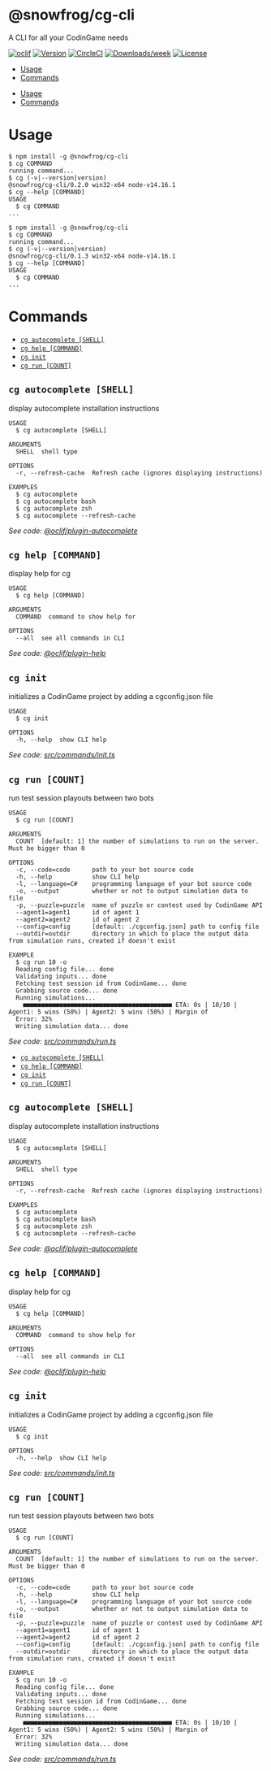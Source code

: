 @snowfrog/cg-cli
================

A CLI for all your CodinGame needs

[![oclif](https://img.shields.io/badge/cli-oclif-brightgreen.svg)](https://oclif.io)
[![Version](https://img.shields.io/npm/v/@snowfrog/cg-cli.svg)](https://npmjs.org/package/@snowfrog/cg-cli)
[![CircleCI](https://circleci.com/gh/snowfrogdev/cg-cli/tree/master.svg?style=shield)](https://circleci.com/gh/snowfrogdev/cg-cli/tree/master)
[![Downloads/week](https://img.shields.io/npm/dw/@snowfrog/cg-cli.svg)](https://npmjs.org/package/@snowfrog/cg-cli)
[![License](https://img.shields.io/npm/l/@snowfrog/cg-cli.svg)](https://github.com/snowfrogdev/cg-cli/blob/master/package.json)

<!-- toc -->
* [Usage](#usage)
* [Commands](#commands)
<!-- tocstop -->
* [Usage](#usage)
* [Commands](#commands)
<!-- tocstop -->
# Usage
<!-- usage -->
```sh-session
$ npm install -g @snowfrog/cg-cli
$ cg COMMAND
running command...
$ cg (-v|--version|version)
@snowfrog/cg-cli/0.2.0 win32-x64 node-v14.16.1
$ cg --help [COMMAND]
USAGE
  $ cg COMMAND
...
```
<!-- usagestop -->
```sh-session
$ npm install -g @snowfrog/cg-cli
$ cg COMMAND
running command...
$ cg (-v|--version|version)
@snowfrog/cg-cli/0.1.3 win32-x64 node-v14.16.1
$ cg --help [COMMAND]
USAGE
  $ cg COMMAND
...
```
<!-- usagestop -->
# Commands
<!-- commands -->
* [`cg autocomplete [SHELL]`](#cg-autocomplete-shell)
* [`cg help [COMMAND]`](#cg-help-command)
* [`cg init`](#cg-init)
* [`cg run [COUNT]`](#cg-run-count)

## `cg autocomplete [SHELL]`

display autocomplete installation instructions

```
USAGE
  $ cg autocomplete [SHELL]

ARGUMENTS
  SHELL  shell type

OPTIONS
  -r, --refresh-cache  Refresh cache (ignores displaying instructions)

EXAMPLES
  $ cg autocomplete
  $ cg autocomplete bash
  $ cg autocomplete zsh
  $ cg autocomplete --refresh-cache
```

_See code: [@oclif/plugin-autocomplete](https://github.com/oclif/plugin-autocomplete/blob/v0.3.0/src/commands/autocomplete/index.ts)_

## `cg help [COMMAND]`

display help for cg

```
USAGE
  $ cg help [COMMAND]

ARGUMENTS
  COMMAND  command to show help for

OPTIONS
  --all  see all commands in CLI
```

_See code: [@oclif/plugin-help](https://github.com/oclif/plugin-help/blob/v3.2.2/src/commands/help.ts)_

## `cg init`

initializes a CodinGame project by adding a cgconfig.json file

```
USAGE
  $ cg init

OPTIONS
  -h, --help  show CLI help
```

_See code: [src/commands/init.ts](https://github.com/snowfrogdev/cg-cli/blob/v0.2.0/src/commands/init.ts)_

## `cg run [COUNT]`

run test session playouts between two bots

```
USAGE
  $ cg run [COUNT]

ARGUMENTS
  COUNT  [default: 1] the number of simulations to run on the server. Must be bigger than 0

OPTIONS
  -c, --code=code      path to your bot source code
  -h, --help           show CLI help
  -l, --language=C#    programming language of your bot source code
  -o, --output         whether or not to output simulation data to file
  -p, --puzzle=puzzle  name of puzzle or contest used by CodinGame API
  --agent1=agent1      id of agent 1
  --agent2=agent2      id of agent 2
  --config=config      [default: ./cgconfig.json] path to config file
  --outdir=outdir      directory in which to place the output data from simulation runs, created if doesn't exist

EXAMPLE
  $ cg run 10 -o
  Reading config file... done
  Validating inputs... done
  Fetching test session id from CodinGame... done
  Grabbing source code... done
  Running simulations...
    ■■■■■■■■■■■■■■■■■■■■■■■■■■■■■■■■■■■■■■■■■ ETA: 0s | 10/10 | Agent1: 5 wins (50%) | Agent2: 5 wins (50%) | Margin of 
  Error: 32%
  Writing simulation data... done
```

_See code: [src/commands/run.ts](https://github.com/snowfrogdev/cg-cli/blob/v0.2.0/src/commands/run.ts)_
<!-- commandsstop -->
* [`cg autocomplete [SHELL]`](#cg-autocomplete-shell)
* [`cg help [COMMAND]`](#cg-help-command)
* [`cg init`](#cg-init)
* [`cg run [COUNT]`](#cg-run-count)

## `cg autocomplete [SHELL]`

display autocomplete installation instructions

```
USAGE
  $ cg autocomplete [SHELL]

ARGUMENTS
  SHELL  shell type

OPTIONS
  -r, --refresh-cache  Refresh cache (ignores displaying instructions)

EXAMPLES
  $ cg autocomplete
  $ cg autocomplete bash
  $ cg autocomplete zsh
  $ cg autocomplete --refresh-cache
```

_See code: [@oclif/plugin-autocomplete](https://github.com/oclif/plugin-autocomplete/blob/v0.3.0/src/commands/autocomplete/index.ts)_

## `cg help [COMMAND]`

display help for cg

```
USAGE
  $ cg help [COMMAND]

ARGUMENTS
  COMMAND  command to show help for

OPTIONS
  --all  see all commands in CLI
```

_See code: [@oclif/plugin-help](https://github.com/oclif/plugin-help/blob/v3.2.2/src/commands/help.ts)_

## `cg init`

initializes a CodinGame project by adding a cgconfig.json file

```
USAGE
  $ cg init

OPTIONS
  -h, --help  show CLI help
```

_See code: [src/commands/init.ts](https://github.com/snowfrogdev/cg-cli/blob/v0.1.3/src/commands/init.ts)_

## `cg run [COUNT]`

run test session playouts between two bots

```
USAGE
  $ cg run [COUNT]

ARGUMENTS
  COUNT  [default: 1] the number of simulations to run on the server. Must be bigger than 0

OPTIONS
  -c, --code=code      path to your bot source code
  -h, --help           show CLI help
  -l, --language=C#    programming language of your bot source code
  -o, --output         whether or not to output simulation data to file
  -p, --puzzle=puzzle  name of puzzle or contest used by CodinGame API
  --agent1=agent1      id of agent 1
  --agent2=agent2      id of agent 2
  --config=config      [default: ./cgconfig.json] path to config file
  --outdir=outdir      directory in which to place the output data from simulation runs, created if doesn't exist

EXAMPLE
  $ cg run 10 -o
  Reading config file... done
  Validating inputs... done
  Fetching test session id from CodinGame... done
  Grabbing source code... done
  Running simulations...
    ■■■■■■■■■■■■■■■■■■■■■■■■■■■■■■■■■■■■■■■■■ ETA: 0s | 10/10 | Agent1: 5 wins (50%) | Agent2: 5 wins (50%) | Margin of 
  Error: 32%
  Writing simulation data... done
```

_See code: [src/commands/run.ts](https://github.com/snowfrogdev/cg-cli/blob/v0.1.3/src/commands/run.ts)_
<!-- commandsstop -->
